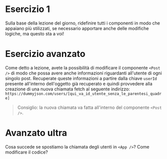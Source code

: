 # Esercizio 1

Sulla base della lezione del giorno, ridefinire tutti i componenti in modo che appaiano più stilizzati, se necessario apportare anche delle modifiche logiche, ma questo sta a voi!

# Esercizio avanzato

Come detto a lezione, avete la possibilità di modificare il componente `<Post />` di modo che possa avere anche informazioni riguardanti all'utente di ogni singolo post. Recuperate queste informazioni a partire dalla chiave `userId` presente all'interno dell'oggetto già recuperato e quindi provvedere alla creazione di una nuova chiamata fetch al seguente indirizzo: `https://dummyjson.com/users/[qui_va_id_utente_senza_le_parentesi_quadre]`


> Consiglio: la nuova chiamata va fatta all'interno del componente `<Post />`.

# Avanzato ultra

Cosa succede se spostiamo la chiamata degli utenti in `<App />`? Come modificare il codice?

